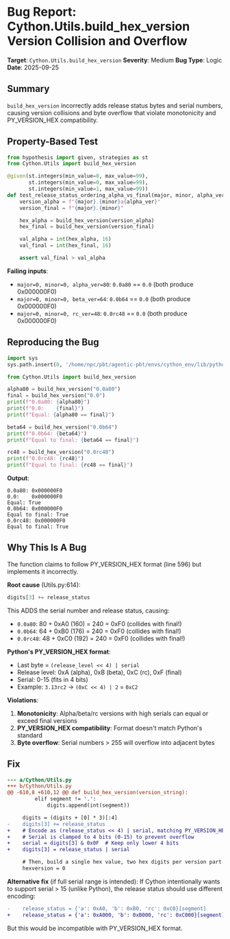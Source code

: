 # Bug Report: Cython.Utils.build_hex_version Version Collision and Overflow

**Target**: `Cython.Utils.build_hex_version`
**Severity**: Medium
**Bug Type**: Logic
**Date**: 2025-09-25

## Summary

`build_hex_version` incorrectly adds release status bytes and serial numbers, causing version collisions and byte overflow that violate monotonicity and PY_VERSION_HEX compatibility.

## Property-Based Test

```python
from hypothesis import given, strategies as st
from Cython.Utils import build_hex_version

@given(st.integers(min_value=0, max_value=99),
       st.integers(min_value=0, max_value=99),
       st.integers(min_value=1, max_value=99))
def test_release_status_ordering_alpha_vs_final(major, minor, alpha_ver):
    version_alpha = f"{major}.{minor}a{alpha_ver}"
    version_final = f"{major}.{minor}"

    hex_alpha = build_hex_version(version_alpha)
    hex_final = build_hex_version(version_final)

    val_alpha = int(hex_alpha, 16)
    val_final = int(hex_final, 16)

    assert val_final > val_alpha
```

**Failing inputs**:
- `major=0, minor=0, alpha_ver=80`: `0.0a80` == `0.0` (both produce 0x000000F0)
- `major=0, minor=0, beta_ver=64`: `0.0b64` == `0.0` (both produce 0x000000F0)
- `major=0, minor=0, rc_ver=48`: `0.0rc48` == `0.0` (both produce 0x000000F0)

## Reproducing the Bug

```python
import sys
sys.path.insert(0, '/home/npc/pbt/agentic-pbt/envs/cython_env/lib/python3.13/site-packages')

from Cython.Utils import build_hex_version

alpha80 = build_hex_version("0.0a80")
final = build_hex_version("0.0")
print(f"0.0a80: {alpha80}")
print(f"0.0:    {final}")
print(f"Equal: {alpha80 == final}")

beta64 = build_hex_version("0.0b64")
print(f"0.0b64: {beta64}")
print(f"Equal to final: {beta64 == final}")

rc48 = build_hex_version("0.0rc48")
print(f"0.0rc48: {rc48}")
print(f"Equal to final: {rc48 == final}")
```

**Output**:
```
0.0a80: 0x000000F0
0.0:    0x000000F0
Equal: True
0.0b64: 0x000000F0
Equal to final: True
0.0rc48: 0x000000F0
Equal to final: True
```

## Why This Is A Bug

The function claims to follow PY_VERSION_HEX format (line 596) but implements it incorrectly.

**Root cause** (Utils.py:614):
```python
digits[3] += release_status
```

This ADDS the serial number and release status, causing:
- `0.0a80`: 80 + 0xA0 (160) = 240 = 0xF0 (collides with final!)
- `0.0b64`: 64 + 0xB0 (176) = 240 = 0xF0 (collides with final!)
- `0.0rc48`: 48 + 0xC0 (192) = 240 = 0xF0 (collides with final!)

**Python's PY_VERSION_HEX format**:
- Last byte = `(release_level << 4) | serial`
- Release level: 0xA (alpha), 0xB (beta), 0xC (rc), 0xF (final)
- Serial: 0-15 (fits in 4 bits)
- Example: `3.13rc2` → `(0xC << 4) | 2` = `0xC2`

**Violations**:
1. **Monotonicity**: Alpha/beta/rc versions with high serials can equal or exceed final versions
2. **PY_VERSION_HEX compatibility**: Format doesn't match Python's standard
3. **Byte overflow**: Serial numbers > 255 will overflow into adjacent bytes

## Fix

```diff
--- a/Cython/Utils.py
+++ b/Cython/Utils.py
@@ -610,8 +610,12 @@ def build_hex_version(version_string):
         elif segment != '.':
             digits.append(int(segment))

     digits = (digits + [0] * 3)[:4]
-    digits[3] += release_status
+    # Encode as (release_status << 4) | serial, matching PY_VERSION_HEX format
+    # Serial is clamped to 4 bits (0-15) to prevent overflow
+    serial = digits[3] & 0x0F  # Keep only lower 4 bits
+    digits[3] = release_status | serial

     # Then, build a single hex value, two hex digits per version part.
     hexversion = 0
```

**Alternative fix** (if full serial range is intended):
If Cython intentionally wants to support serial > 15 (unlike Python), the release status should use different encoding:
```diff
-    release_status = {'a': 0xA0, 'b': 0xB0, 'rc': 0xC0}[segment]
+    release_status = {'a': 0xA000, 'b': 0xB000, 'rc': 0xC000}[segment]
```
But this would be incompatible with PY_VERSION_HEX format.